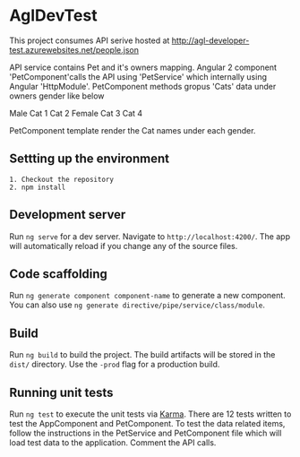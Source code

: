 # AglDevTest

This project consumes API serive hosted at 
http://agl-developer-test.azurewebsites.net/people.json

API service contains Pet and it's owners mapping.
Angular 2 component 'PetComponent'calls the API using 'PetService' which internally using Angular 'HttpModule'. PetComponent methods gropus 'Cats' data under owners gender like below 

Male 
    Cat 1
    Cat 2
Female 
    Cat 3 
    Cat 4

PetComponent template render the Cat names under each gender.
## Settting up the environment
    
    1. Checkout the repository
    2. npm install
    
## Development server

Run `ng serve` for a dev server. Navigate to `http://localhost:4200/`. The app will automatically reload if you change any of the source files.

## Code scaffolding

Run `ng generate component component-name` to generate a new component. You can also use `ng generate directive/pipe/service/class/module`.

## Build

Run `ng build` to build the project. The build artifacts will be stored in the `dist/` directory. Use the `-prod` flag for a production build.

## Running unit tests

Run `ng test` to execute the unit tests via [Karma](https://karma-runner.github.io).
    There are 12 tests written to test the AppComponent and PetComponent.
    To test the data related items, follow the instructions in the PetService and PetComponent file which will load test data to the application. Comment the API calls. 
